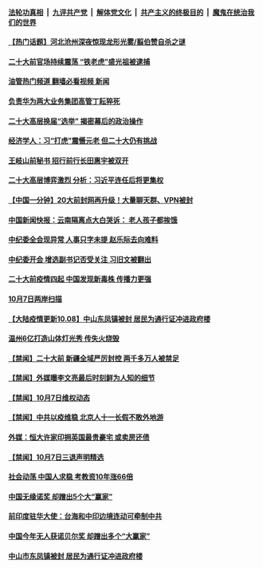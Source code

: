 ####  [法轮功真相](../../../../basic/blob/master/README.md?t=10082331) &nbsp;|&nbsp; [九评共产党](../../../../9ping.md/blob/master/README.md?t=10082331) &nbsp;|&nbsp; [解体党文化](../../../../jtdwh.md/blob/master/README.md?t=10082331)  &nbsp;|&nbsp; [共产主义的终极目的](../../../../gczydzjmd.md/blob/master/README.md?t=10082331) &nbsp;|&nbsp; [魔鬼在统治我们的世界](../../../../mgztzwmdsj.md/blob/master/README.md?t=10082331) 

#### [【热门话题】河北沧州深夜惊现龙形光雾/翦伯赞自杀之谜](../pages/prog204/a103546762.md?t=10082331) 

#### [二十大前官场持续震荡 “铁老虎”盛光祖被逮捕](../pages/prog204/a103546789.md?t=10082331) 

#### [油管热门频道 翻墙必看视频 新闻](http://209.250.226.216:81/youtube.html?10082331)

#### [负责华为两大业务集团高管丁耘猝死](../pages/prog204/a103546722.md?t=10082331) 

#### [二十大高层换届“选举” 揭密幕后的政治操作](../pages/prog204/a103546713.md?t=10082331) 

#### [经济学人：习“打虎”震慑元老 但二十大仍有挑战](../pages/prog204/a103546697.md?t=10082331) 

#### [王岐山前秘书 招行前行长田惠宇被双开](../pages/prog204/a103546617.md?t=10082331) 

#### [二十大高层博弈激烈 分析：习近平连任后将更集权](../pages/prog204/a103546575.md?t=10082331) 

#### [【中国一分钟】20大前封网再升级！大量聊天群、VPN被封](../pages/prog204/a103546516.md?t=10082331) 

#### [中国新闻快报：云南隔离点大白哭诉： 老人孩子都挨饿](../pages/prog204/a103546518.md?t=10082331) 


#### [中纪委全会现异常 人事只字未提 赵乐际去向难料](../pages/prog204/a103546594.md?t=10082331) 


#### [中纪委开会 增选副书记否受关注 习旧文被翻出](../pages/prog204/a103546514.md?t=10082331) 

#### [二十大前疫情四起 中国发现新毒株 传播力更强](../pages/prog204/a103546484.md?t=10082331) 

#### [10月7日两岸扫描](../pages/prog204/a103546418.md?t=10082331) 

#### [【大陆疫情更新10.08】中山东凤镇被封 居民为通行证冲进政府楼](../pages/prog204/a103543040.md?t=10082331) 


#### [温州6亿打造山体灯光秀 传失火烧毁](../pages/prog204/a103546307.md?t=10082331) 

#### [【禁闻】二十大前 新疆全域严厉封控 两千多万人被禁足](../pages/prog204/a103546199.md?t=10082331) 


#### [【禁闻】外媒曝李文亮最后时刻鲜为人知的细节](../pages/prog204/a103546192.md?t=10082331) 

#### [【禁闻】10月7日维权动态](../pages/prog204/a103546188.md?t=10082331) 

#### [【禁闻】中共以疫维稳 北京人十一长假不敢外地游](../pages/prog204/a103546203.md?t=10082331) 

#### [外媒：恒大许家印拥英国最贵豪宅 或卖房还债](../pages/prog204/a103546145.md?t=10082331) 

#### [【禁闻】10月7日三退声明精选](../pages/prog204/a103546190.md?t=10082331) 

#### [社会动荡 中国人求稳 考教资10年涨66倍](../pages/prog204/a103546180.md?t=10082331) 

#### [中国无缘诺奖 却蹭出5个大“赢家”](../pages/prog204/a103546165.md?t=10082331) 

#### [前印度驻华大使：台海和中印边境连动可牵制中共](../pages/prog204/a103546077.md?t=10082331) 

#### [中国今年无人获诺贝尔奖 却蹭出多个“大赢家”](../pages/prog204/a103546076.md?t=10082331) 

#### [中山市东凤镇被封 居民为通行证冲进政府楼](../pages/prog204/a103545947.md?t=10082331) 

<img src='http://gfw-breaker.win/goodnews/indexes/prog204.md' width='0px' height='0px'/>
